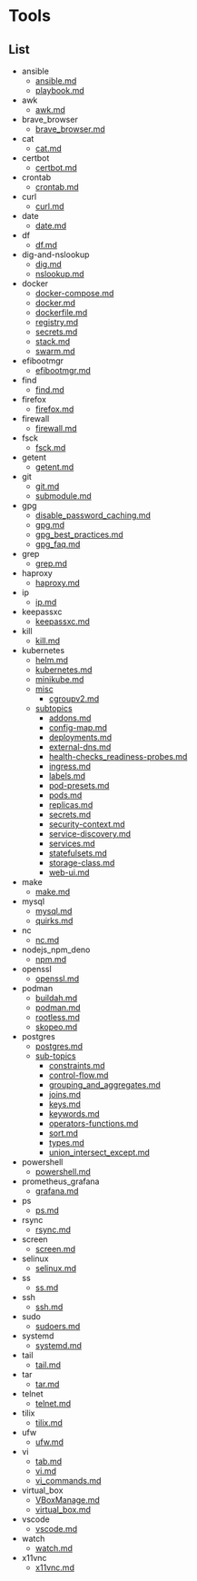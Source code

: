 # Tools

## List

- ansible
  - [ansible.md](./ansible/ansible.md)
  - [playbook.md](./ansible/playbook.md)
- awk
  - [awk.md](./awk/awk.md)
- brave_browser
  - [brave_browser.md](./brave_browser/brave_browser.md)
- cat
  - [cat.md](./cat/cat.md)
- certbot
  - [certbot.md](./certbot/certbot.md)
- crontab
  - [crontab.md](./crontab/crontab.md)
- curl
  - [curl.md](./curl/curl.md)
- date
  - [date.md](./date/date.md)
- df
  - [df.md](./df/df.md)
- dig-and-nslookup
  - [dig.md](./dig-and-nslookup/dig.md)
  - [nslookup.md](./dig-and-nslookup/nslookup.md)
- docker
  - [docker-compose.md](./docker/docker-compose.md)
  - [docker.md](./docker/docker.md)
  - [dockerfile.md](./docker/dockerfile.md)
  - [registry.md](./docker/registry.md)
  - [secrets.md](./docker/secrets.md)
  - [stack.md](./docker/stack.md)
  - [swarm.md](./docker/swarm.md)
- efibootmgr
  - [efibootmgr.md](./efibootmgr/efibootmgr.md)
- find
  - [find.md](./find/find.md)
- firefox
  - [firefox.md](./firefox/firefox.md)
- firewall
  - [firewall.md](./firewall/firewall.md)
- fsck
  - [fsck.md](./fsck/fsck.md)
- getent
  - [getent.md](./getent/getent.md)
- git
  - [git.md](./git/git.md)
  - [submodule.md](./git/submodule.md)
- gpg
  - [disable_password_caching.md](./gpg/disable_password_caching.md)
  - [gpg.md](./gpg/gpg.md)
  - [gpg_best_practices.md](./gpg/gpg_best_practices.md)
  - [gpg_faq.md](./gpg/gpg_faq.md)
- grep
  - [grep.md](./grep/grep.md)
- haproxy
  - [haproxy.md](./haproxy/haproxy.md)
- ip
  - [ip.md](./ip/ip.md)
- keepassxc
  - [keepassxc.md](./keepassxc/keepassxc.md)
- kill
  - [kill.md](./kill/kill.md)
- kubernetes
  - [helm.md](./kubernetes/helm.md)
  - [kubernetes.md](./kubernetes/kubernetes.md)
  - [minikube.md](./kubernetes/minikube.md)
  - [misc](./kubernetes/misc)
    - [cgroupv2.md](./kubernetes/misc/cgroupv2.md)
  - [subtopics](./kubernetes/subtopics)
    - [addons.md](./kubernetes/subtopics/addons.md)
    - [config-map.md](./kubernetes/subtopics/config-map.md)
    - [deployments.md](./kubernetes/subtopics/deployments.md)
    - [external-dns.md](./kubernetes/subtopics/external-dns.md)
    - [health-checks_readiness-probes.md](./kubernetes/subtopics/health-checks_readiness-probes.md)
    - [ingress.md](./kubernetes/subtopics/ingress.md)
    - [labels.md](./kubernetes/subtopics/labels.md)
    - [pod-presets.md](./kubernetes/subtopics/pod-presets.md)
    - [pods.md](./kubernetes/subtopics/pods.md)
    - [replicas.md](./kubernetes/subtopics/replicas.md)
    - [secrets.md](./kubernetes/subtopics/secrets.md)
    - [security-context.md](./kubernetes/subtopics/security-context.md)
    - [service-discovery.md](./kubernetes/subtopics/service-discovery.md)
    - [services.md](./kubernetes/subtopics/services.md)
    - [statefulsets.md](./kubernetes/subtopics/statefulsets.md)
    - [storage-class.md](./kubernetes/subtopics/storage-class.md)
    - [web-ui.md](./kubernetes/subtopics/web-ui.md)
- make
  - [make.md](./make/make.md)
- mysql
  - [mysql.md](./mysql/mysql.md)
  - [quirks.md](./mysql/quirks.md)
- nc
  - [nc.md](./nc/nc.md)
- nodejs_npm_deno
  - [npm.md](./nodejs_npm_deno/npm.md)
- openssl
  - [openssl.md](./openssl/openssl.md)
- podman
  - [buildah.md](./podman/buildah.md)
  - [podman.md](./podman/podman.md)
  - [rootless.md](./podman/rootless.md)
  - [skopeo.md](./podman/skopeo.md)
- postgres
  - [postgres.md](./postgres/postgres.md)
  - [sub-topics](./postgres/sub-topics)
    - [constraints.md](./postgres/sub-topics/constraints.md)
    - [control-flow.md](./postgres/sub-topics/control-flow.md)
    - [grouping_and_aggregates.md](./postgres/sub-topics/grouping_and_aggregates.md)
    - [joins.md](./postgres/sub-topics/joins.md)
    - [keys.md](./postgres/sub-topics/keys.md)
    - [keywords.md](./postgres/sub-topics/keywords.md)
    - [operators-functions.md](./postgres/sub-topics/operators-functions.md)
    - [sort.md](./postgres/sub-topics/sort.md)
    - [types.md](./postgres/sub-topics/types.md)
    - [union_intersect_except.md](./postgres/sub-topics/union_intersect_except.md)
- powershell
  - [powershell.md](./powershell/powershell.md)
- prometheus_grafana
  - [grafana.md](./prometheus_grafana/grafana.md)
- ps
  - [ps.md](./ps/ps.md)
- rsync
  - [rsync.md](./rsync/rsync.md)
- screen
  - [screen.md](./screen/screen.md)
- selinux
  - [selinux.md](./selinux/selinux.md)
- ss
  - [ss.md](./ss/ss.md)
- ssh
  - [ssh.md](./ssh/ssh.md)
- sudo
  - [sudoers.md](./sudo/sudoers.md)
- systemd
  - [systemd.md](./systemd/systemd.md)
- tail
  - [tail.md](./tail/tail.md)
- tar
  - [tar.md](./tar/tar.md)
- telnet
  - [telnet.md](./telnet/telnet.md)
- tilix
  - [tilix.md](./tilix/tilix.md)
- ufw
  - [ufw.md](./ufw/ufw.md)
- vi
  - [tab.md](./vi/tab.md)
  - [vi.md](./vi/vi.md)
  - [vi_commands.md](./vi/vi_commands.md)
- virtual_box
  - [VBoxManage.md](./virtual_box/VBoxManage.md)
  - [virtual_box.md](./virtual_box/virtual_box.md)
- vscode
  - [vscode.md](./vscode/vscode.md)
- watch
  - [watch.md](./watch/watch.md)
- x11vnc
  - [x11vnc.md](./x11vnc/x11vnc.md)
